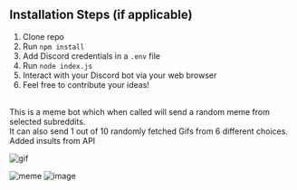 ## Installation Steps (if applicable)

1. Clone repo
2. Run `npm install`
3. Add Discord credentials in a `.env` file
3. Run `node index.js`
4. Interact with your Discord bot via your web browser
5. Feel free to contribute your ideas!

<br/>
This is a meme bot which when called will send a random meme from selected subreddits.<br/>
It can also send 1 out of 10 randomly fetched Gifs from 6 different choices.<br/>
Added insults from API
<br/>

![gif](https://user-images.githubusercontent.com/56029311/115148239-50fbcc00-a07c-11eb-830f-5da5345d56c4.png)

![meme](https://user-images.githubusercontent.com/56029311/115148232-4b05eb00-a07c-11eb-8b63-e0bb3fd30f83.png)
![image](https://user-images.githubusercontent.com/56029311/115243294-663a2e80-a140-11eb-9985-e566de86fab6.png)

